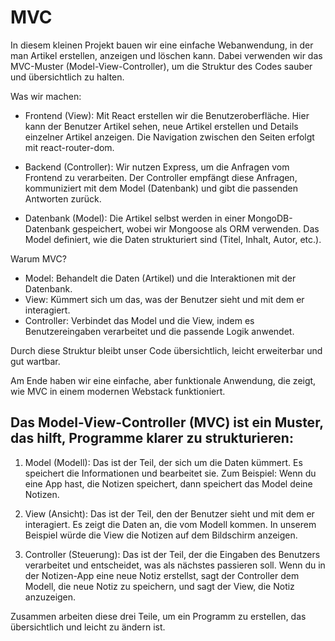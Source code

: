 # MVC

In diesem kleinen Projekt bauen wir eine einfache Webanwendung, in der man Artikel erstellen, anzeigen und löschen kann. Dabei verwenden wir das MVC-Muster (Model-View-Controller), um die Struktur des Codes sauber und übersichtlich zu halten.

Was wir machen:
* Frontend (View): Mit React erstellen wir die Benutzeroberfläche. Hier kann der Benutzer Artikel sehen, neue Artikel erstellen und Details einzelner Artikel anzeigen. Die Navigation zwischen den Seiten erfolgt mit react-router-dom.

* Backend (Controller): Wir nutzen Express, um die Anfragen vom Frontend zu verarbeiten. Der Controller empfängt diese Anfragen, kommuniziert mit dem Model (Datenbank) und gibt die passenden Antworten zurück.

* Datenbank (Model): Die Artikel selbst werden in einer MongoDB-Datenbank gespeichert, wobei wir Mongoose als ORM verwenden. Das Model definiert, wie die Daten strukturiert sind (Titel, Inhalt, Autor, etc.).

Warum MVC?
* Model: Behandelt die Daten (Artikel) und die Interaktionen mit der Datenbank.
* View: Kümmert sich um das, was der Benutzer sieht und mit dem er interagiert.
* Controller: Verbindet das Model und die View, indem es Benutzereingaben verarbeitet und die passende Logik anwendet.

Durch diese Struktur bleibt unser Code übersichtlich, leicht erweiterbar und gut wartbar.

Am Ende haben wir eine einfache, aber funktionale Anwendung, die zeigt, wie MVC in einem modernen Webstack funktioniert.

## Das Model-View-Controller (MVC) ist ein Muster, das hilft, Programme klarer zu strukturieren:

1. Model (Modell): Das ist der Teil, der sich um die Daten kümmert. Es speichert die Informationen und bearbeitet sie. Zum Beispiel: Wenn du eine App hast, die Notizen speichert, dann speichert das Model deine Notizen.

2. View (Ansicht): Das ist der Teil, den der Benutzer sieht und mit dem er interagiert. Es zeigt die Daten an, die vom Modell kommen. In unserem Beispiel würde die View die Notizen auf dem Bildschirm anzeigen.

3. Controller (Steuerung): Das ist der Teil, der die Eingaben des Benutzers verarbeitet und entscheidet, was als nächstes passieren soll. Wenn du in der Notizen-App eine neue Notiz erstellst, sagt der Controller dem Modell, die neue Notiz zu speichern, und sagt der View, die Notiz anzuzeigen.

Zusammen arbeiten diese drei Teile, um ein Programm zu erstellen, das übersichtlich und leicht zu ändern ist.
